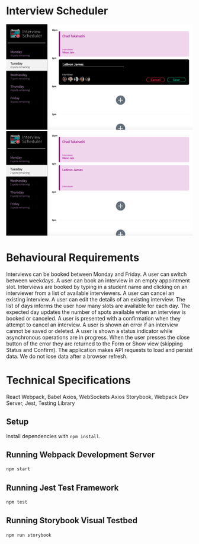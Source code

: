 # Interview Scheduler

!["Add Appointment"](https://github.com/asabriye/scheduler/blob/master/public/pics/create.png)
!["Confirmed Appointment"](https://github.com/asabriye/scheduler/blob/master/public/pics/confirmed.png)

# Behavioural Requirements

Interviews can be booked between Monday and Friday.
A user can switch between weekdays.
A user can book an interview in an empty appointment slot.
Interviews are booked by typing in a student name and clicking on an interviewer from a list of available interviewers.
A user can cancel an existing interview.
A user can edit the details of an existing interview.
The list of days informs the user how many slots are available for each day.
The expected day updates the number of spots available when an interview is booked or canceled.
A user is presented with a confirmation when they attempt to cancel an interview.
A user is shown an error if an interview cannot be saved or deleted.
A user is shown a status indicator while asynchronous operations are in progress.
When the user presses the close button of the error they are returned to the Form or Show view (skipping Status and Confirm).
The application makes API requests to load and persist data. We do not lose data after a browser refresh.

# Technical Specifications

React
Webpack, Babel
Axios, WebSockets
Axios
Storybook, Webpack Dev Server, Jest, Testing Library

## Setup

Install dependencies with `npm install`.

## Running Webpack Development Server

```sh
npm start
```

## Running Jest Test Framework

```sh
npm test
```

## Running Storybook Visual Testbed

```sh
npm run storybook
```
